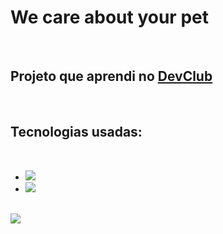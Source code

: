 <h1> We care about your pet</h1>
<br>
<h2>Projeto que aprendi no <a href="https://rodolfomori.com.br/devclub">DevClub</a></h2>
<br>
<h2>Tecnologias usadas:</h2>
<br>

- <img src="https://img.shields.io/badge/HTML5-E34F26?style=for-the-badge&logo=html5&logoColor=white"/>

- <img src="https://img.shields.io/badge/CSS3-1572B6?style=for-the-badge&logo=css3&logoColor=white"/>
<br>

<img src="https://github.com/fabiogalvao-cmd/meu-terceiro-projeto-git/blob/master/assets/Wide%20coverage%20location.png"/>
